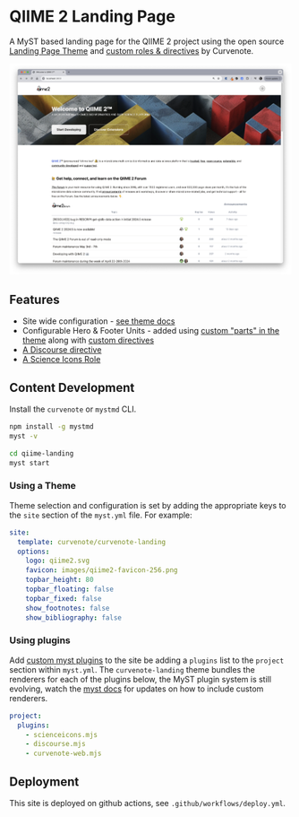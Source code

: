 # QIIME 2 Landing Page

A MyST based landing page for the QIIME 2 project using the open source [Landing Page Theme](https://github.com/curvenote-themes/landing) and [custom roles & directives](https://github.com/myst-ext) by Curvenote.

![](example-page.png)

## Features

- Site wide configuration - [see theme docs](https://github.com/curvenote-themes/landing)
- Configurable Hero & Footer Units - added using [custom "parts" in the theme]() along with [custom directives]()
- [A Discourse directive](https://github.com/myst-ext)
- [A Science Icons Role](https://github.com/curvenote/scienceicons)

## Content Development

Install the `curvenote` or `mystmd` CLI.

```sh
npm install -g mystmd
myst -v
```

```sh
cd qiime-landing
myst start
```

### Using a Theme

Theme selection and configuration is set by adding the appropriate keys to the `site` section of the `myst.yml` file. For example:

```yaml
site:
  template: curvenote/curvenote-landing
  options:
    logo: qiime2.svg
    favicon: images/qiime2-favicon-256.png
    topbar_height: 80
    topbar_floating: false
    topbar_fixed: false
    show_footnotes: false
    show_bibliography: false
```

### Using plugins

Add [custom myst plugins](https://github.com/myst-ext) to the site be adding a `plugins` list to the `project` section within `myst.yml`.
The `curvenote-landing` theme bundles the renderers for each of the plugins below, the MyST plugin system is still evolving, watch the [myst docs](https://mystmd.org/guide/plugins) for updates on how to include custom renderers.

```yaml
project:
  plugins:
    - scienceicons.mjs
    - discourse.mjs
    - curvenote-web.mjs
```

## Deployment

This site is deployed on github actions, see `.github/workflows/deploy.yml`.

